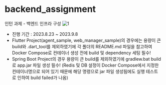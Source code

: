 # backend_assignment  
인턴 과제 - 백엔드 인프라 구성
![1](https://github.com/anydevil0812/backend-assignment/assets/109947297/3e465702-715b-4fb7-8bdf-eeff2c432d96)
- 진행 기간 : 2023.8.23 ~ 2023.9.8
- Flutter Project(agent_sample, web_manager_sample)의 경우에는 용량이 큰 build와 .dart_tool를 제외하였기에 각 폴더의 README.md 파일을 참고하여 Docker Compose로 컨테이너 생성 전에 build 및 dependency 세팅 필수!
- Spring Boot Project의 경우 용량이 큰 build를 제외하였기에 gradlew.bat build로 app.jar 파일 생성 필수! (Redis 및 DB 설정이 Docker Compose에서 지정한 컨테이너명으로 되어 있기 때문에 해당 명령으로 jar 파일 생성됨에도 실행 테스트로 인하여 build failed가 나옴)
